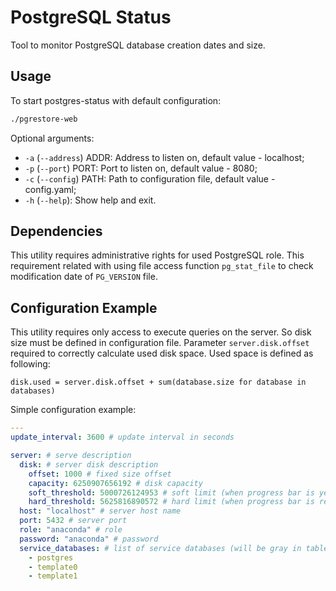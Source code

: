 # PostgreSQL Status

Tool to monitor PostgreSQL database creation dates and size.

## Usage

To start postgres-status with default configuration:

```bash
./pgrestore-web
```

Optional arguments:

* `-a` (`--address`) ADDR: Address to listen on, default value - localhost;
* `-p` (`--port`) PORT: Port to listen on, default value - 8080;
* `-c` (`--config`) PATH: Path to configuration file, default value - config.yaml;
* `-h` (`--help`): Show help and exit.

## Dependencies

This utility requires administrative rights for used PostgreSQL role. This requirement related with using
file access function `pg_stat_file` to check modification date of `PG_VERSION` file.

## Configuration Example

This utility requires only access to execute queries on the server. So disk size must be defined in configuration file.
Parameter `server.disk.offset` required to correctly calculate used disk space. Used space is defined as following:

```
disk.used = server.disk.offset + sum(database.size for database in databases)
```

Simple configuration example:

```yaml
---
update_interval: 3600 # update interval in seconds

server: # serve description
  disk: # server disk description
    offset: 1000 # fixed size offset
    capacity: 6250907656192 # disk capacity
    soft_threshold: 5000726124953 # soft limit (when progress bar is yellow)
    hard_threshold: 5625816890572 # hard limit (when progress bar is red)
  host: "localhost" # server host name
  port: 5432 # server port
  role: "anaconda" # role
  password: "anaconda" # password
  service_databases: # list of service databases (will be gray in table)
    - postgres
    - template0
    - template1
```

